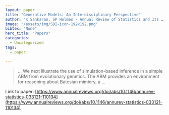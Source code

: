 ```yaml
---
layout: paper
title: "Generative Models: An Interdisciplinary Perspective"
author: "K Sankaran, SP Holmes - Annual Review of Statistics and Its …, 2023 - annualreviews.org"
image: "/assets/img/SBI-icon-192x192.png"
bibtex: "None"
hero_title: "Papers"
categories:
  - Uncategorized
tags:
  - paper

---
```

>… We next illustrate the use of simulation-based inference in a simple ABM from evolutionary genetics. The ABM provides an environment for reasoning about Batesian mimicry, a …

Link to paper: [https://www.annualreviews.org/doi/abs/10.1146/annurev-statistics-033121-110134](https://www.annualreviews.org/doi/abs/10.1146/annurev-statistics-033121-110134)


